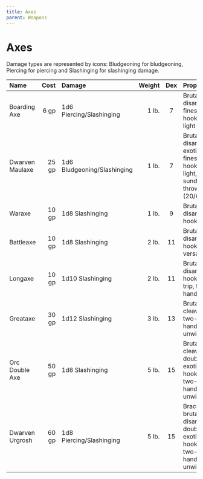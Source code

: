 ```yaml
---
title: Axes
parent: Weapons
---
```


# Axes
Damage types are represented by icons: Bludgeoning for bludgeoning, Piercing for piercing and Slashinging for slashinging damage.

| Name | Cost | Damage | Weight | Dex | Properties | 
|:-----|-----:|:-------|-------:|:-------:|:-----------|
| Boarding Axe | 6 gp | 1d6 Piercing/Slashinging | 1 lb. | 7 | Brutal 1, disarm, finesse, hooked, light |
| Dwarven Maulaxe | 25 gp | 1d6 Bludgeoning/Slashinging | 1 lb. | 7 | Brutal 1, disarm, exotic, finesse, hooked, light, sunder 1, thrown (20/60) |
| Waraxe | 10 gp | 1d8 Slashinging | 1 lb. | 9 | Brutal 1, disarm, hooked |
| Battleaxe | 10 gp | 1d8 Slashinging | 2 lb. | 11 | Brutal 1, disarm, hooked, versatile |
| Longaxe | 10 gp | 1d10 Slashinging | 2 lb. | 11 | Brutal 1, disarm, hooked, trip, two-handed |
| Greataxe | 30 gp | 1d12 Slashinging | 3 lb. | 13 | Brutal 1, cleave, two-handed, unwieldy |
| Orc Double Axe | 50 gp | 1d8 Slashinging | 5 lb. | 15 | Brutal 1, cleave, double, exotic, hooked, two-handed, unwieldy |
| Dwarven Urgrosh | 60 gp | 1d8 Piercing/Slashinging | 5 lb. | 15 | Brace, brutal 1, disarm, double, exotic, hooked, two-handed, unwieldy |
